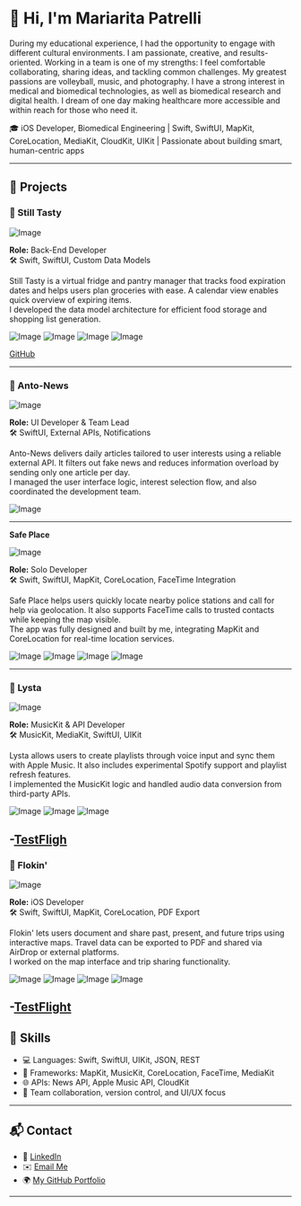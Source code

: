 # 👋 Hi, I'm Mariarita Patrelli

During my educational experience, I had the opportunity to engage with different cultural environments. I am passionate, creative, and results-oriented. Working in a team is one of my strengths: I feel comfortable collaborating, sharing ideas, and tackling common challenges. My greatest passions are volleyball, music, and photography. I have a strong interest in medical and biomedical technologies, as well as biomedical research and digital health. I dream of one day making healthcare more accessible and within reach for those who need it.

🎓 iOS Developer, Biomedical Engineering | Swift, SwiftUI, MapKit, CoreLocation, MediaKit, CloudKit, UIKit | Passionate about building smart, human-centric apps

---

## 🚀 Projects

### 🧊 Still Tasty


![Image](https://github.com/user-attachments/assets/ddc5cc4c-81ff-4604-89f1-bdca8716ae42)

**Role:** Back-End Developer  
🛠️ Swift, SwiftUI, Custom Data Models

Still Tasty is a virtual fridge and pantry manager that tracks food expiration dates and helps users plan groceries with ease. A calendar view enables quick overview of expiring items.  
I developed the data model architecture for efficient food storage and shopping list generation.

![Image](https://github.com/user-attachments/assets/a424c092-5c8c-4f1e-bc0b-ea14aa37d906) ![Image](https://github.com/user-attachments/assets/deb9b38a-1f7a-4811-a6bc-bc689829626a)
![Image](https://github.com/user-attachments/assets/5feda80f-fc8c-49f9-8ac7-fd582697b847) ![Image](https://github.com/user-attachments/assets/4477adef-8dec-409f-89e5-04a8716fe086)

[GitHub](https://github.com/MariaritaPatrelli/Still-Tasty-Organise-your-Food)




---

### 📰 Anto-News

![Image](https://github.com/user-attachments/assets/a963e9b9-dde4-4534-bfdd-7189a925379f)

**Role:** UI Developer & Team Lead  
🛠️  SwiftUI, External APIs, Notifications

Anto-News delivers daily articles tailored to user interests using a reliable external API. It filters out fake news and reduces information overload by sending only one article per day.  
I managed the user interface logic, interest selection flow, and also coordinated the development team.

![Image](https://github.com/user-attachments/assets/af6874b1-2843-4d7a-83c3-47a8794b94fb) 




---

  **Safe Place**

![Image](https://github.com/user-attachments/assets/8ba660b0-0fcf-43e2-b799-dd363a3ddb1c)


**Role:** Solo Developer  
🛠️ Swift, SwiftUI, MapKit, CoreLocation, FaceTime Integration

Safe Place helps users quickly locate nearby police stations and call for help via geolocation. It also supports FaceTime calls to trusted contacts while keeping the map visible.  
The app was fully designed and built by me, integrating MapKit and CoreLocation for real-time location services.

![Image](https://github.com/user-attachments/assets/f8d05a54-5a6b-42fb-886a-087d9e3e2786)
![Image](https://github.com/user-attachments/assets/31fd8ef2-74b3-44a8-9e67-8f35bd76f88e)
![Image](https://github.com/user-attachments/assets/6c7ab671-51c2-48ff-a796-0ea6d149194e)
![Image](https://github.com/user-attachments/assets/6d25c2e5-8977-4fa4-be27-1a505ddc8449)




---

### 🎵 Lysta

![Image](https://github.com/user-attachments/assets/5a37fdca-d5ee-457a-a3a1-201a50a1400e)

**Role:** MusicKit & API Developer  
🛠️ MusicKit, MediaKit, SwiftUI, UIKit

Lysta allows users to create playlists through voice input and sync them with Apple Music. It also includes experimental Spotify support and playlist refresh features.  
I implemented the MusicKit logic and handled audio data conversion from third-party APIs.

![Image](https://github.com/user-attachments/assets/93bd370c-d909-478c-bf72-f6171eabfca7)
![Image](https://github.com/user-attachments/assets/4d961663-2931-4523-bdc9-b2d6ea1baa2f)
![Image](https://github.com/user-attachments/assets/28ffaf6f-0f1c-4521-bc0d-df2b6fa66ee5)





-[TestFligh](https://testflight.apple.com/join/N46wXDSa)
---

### 🧳 Flokin'

![Image](https://github.com/user-attachments/assets/516f8e46-48c8-41e2-a8ec-53fde4335fa7)

**Role:** iOS Developer  
🛠️ Swift, SwiftUI, MapKit, CoreLocation, PDF Export

Flokin' lets users document and share past, present, and future trips using interactive maps. Travel data can be exported to PDF and shared via AirDrop or external platforms.  
I worked on the map interface and trip sharing functionality.

![Image](https://github.com/user-attachments/assets/206f4cab-f87d-4060-a898-e7b2b6c0b6ec)
![Image](https://github.com/user-attachments/assets/be876386-8a9e-4eb6-b5ec-e148f061cab9)
![Image](https://github.com/user-attachments/assets/ec825e24-eeca-48ef-9c45-1d35dd17b8f8)
![Image](https://github.com/user-attachments/assets/b15189e6-fe44-4bba-83e9-8eb41c8355fe)




-[TestFlight](https://testflight.apple.com/join/N46wXDSa)
---

## 💼 Skills

- 💻 Languages: Swift, SwiftUI, UIKit, JSON, REST
- 📍 Frameworks: MapKit, MusicKit, CoreLocation, FaceTime, MediaKit
- 🌐 APIs: News API, Apple Music API, CloudKit
- 👥 Team collaboration, version control, and UI/UX focus

---

## 📬 Contact

- 💼 [LinkedIn](https://www.linkedin.com/in/mariarita-patrelli-03709a364/)
- ✉️ [Email Me](mariaritapatrelli@gmail.com)
- 🌍 [My GitHub Portfolio](https://github.com/MariaritaPatrelli)

---
